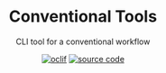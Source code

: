 <div align="center">

# Conventional Tools

CLI tool for a conventional workflow

[![oclif](https://img.shields.io/badge/cli-oclif-brightgreen.svg)](https://oclif.io)
[![source code](https://img.shields.io/badge/source-baln-green)](https://git.baln.co.uk/general/conventional-tools)

</div>
